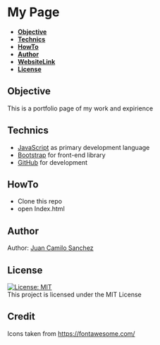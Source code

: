 # My Page

* **[Objective](#objective)**<br />
* **[Technics](#technics)**<br />
* **[HowTo](#HowTo)**<br />
* **[Author](#author)**<br />
* **[WebsiteLink](#WebsiteLink)**<br />
* **[License](#license)**<br />
</p>
</details>

## Objective
This is a portfolio page of my work and expirience
## Technics
- [JavaScript](https://www.javascript.com/) as primary development language
- [Bootstrap](https://getbootstrap.com/) for front-end library
- [GitHub](https://github.com/) for development

## HowTo
- Clone this repo
- open Index.html


## Author

Author: [Juan Camilo Sanchez](https://github.com/jc-sanchez16)

## License
[![License: MIT](https://img.shields.io/badge/License-MIT-yellow.svg)](https://opensource.org/licenses/MIT)  
This project is licensed under the MIT License

## Credit
Icons taken from https://fontawesome.com/
